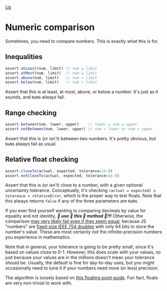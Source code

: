 [*Up*](./README.md)

# Numeric comparison

Sometimes, you need to compare numbers. This is exactly what this is for.

## Inequalities

```js
assert.atLeast(num, limit) // num ≥ limit
assert.atMost(num, limit)  // num ≤ limit
assert.above(num, limit)   // num > limit
assert.below(num, limit)   // num < limit
```

Assert that this is at least, at most, above, or below a number. It's just as it sounds, and `NaN`s always fail.

## Range checking

```js
assert.between(num, lower, upper)    // lower ≤ num ≤ upper
assert.notBetween(num, lower, upper) // num < lower or num > upper
```

Assert that this is (or isn't) between two numbers. It's pretty obvious, but `NaN`s always fail as usual.

## Relative float checking

```js
assert.closeTo(actual, expected, tolerance=1e-8)
assert.notCloseTo(actual, expected, tolerance=1e-8)
```

Assert that this is (or isn't) close to a number, with a given optional uncertainty tolerance. Conceptually, it's checking `(actual = expected) ± tolerance × relativeError`, which is the proper way to test floats. Note that this always returns `false` if any of the three parameters are `NaN`s.

If you ever find yourself wanting to comparing decimals by value for equality and not identity, ***👏 use 👏 this 👏 method 👏!!!*** Otherwise, the comparison [may very likely fail even if they seem equal](https://floating-point-gui.de/basic/), because JS "numbers" are [fixed-size IEEE 754 doubles](https://en.wikipedia.org/wiki/Double-precision_floating-point_format) with only 64 bits to store the number's value. These are most certainly *not* the infinite-precision numbers you experience in mathematics.

Note that in general, your tolerance is going to be pretty small, since it's based on values close to 0-1. However, this does scale with your values, so just because your values are in the millions doesn't mean your tolerance should be. Usually, the default is fine for day-to-day uses, but you might occasionally need to tune it if your numbers need more (or less) precision.

The algorithm is loosely based on [this floating point guide](https://floating-point-gui.de/errors/comparison/). Fun fact, floats are very non-trivial to work with.
